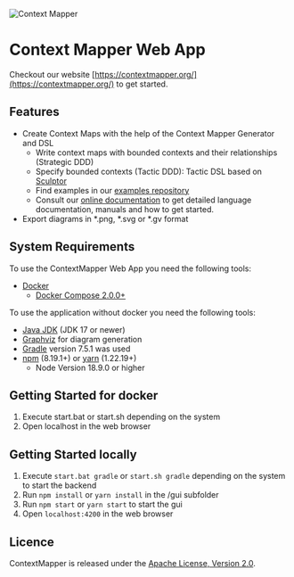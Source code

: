 ![Context Mapper](https://raw.githubusercontent.com/wiki/ContextMapper/context-mapper-dsl/logo/cm-logo-github-small.png)
# Context Mapper Web App

Checkout our website [https://contextmapper.org/](https://contextmapper.org/) to get started.

## Features
* Create Context Maps with the help of the Context Mapper Generator and DSL
  * Write context maps with bounded contexts and their relationships (Strategic DDD)
  * Specify bounded contexts (Tactic DDD): Tactic DSL based on [Sculptor](https://github.com/sculptor/sculptor)
  * Find examples in our [examples repository](https://github.com/ContextMapper/context-mapper-examples)
  * Consult our [online documentation](https://contextmapper.org/docs/) to get detailed language documentation, manuals and how to get started.
* Export diagrams in *.png, *.svg or *.gv format

## System Requirements
To use the ContextMapper Web App you need the following tools:
* [Docker](https://www.docker.com/) 
  * [Docker Compose 2.0.0+](https://github.com/docker/compose)

To use the application without docker you need the following tools: 
* [Java JDK](https://www.oracle.com/java/technologies/downloads/#java17) (JDK 17 or newer)
* [Graphviz](https://www.graphviz.org/) for diagram generation
* [Gradle](https://gradle.org/) version 7.5.1 was used 
* [npm](https://docs.npmjs.com/downloading-and-installing-node-js-and-npm) (8.19.1+) or [yarn](https://classic.yarnpkg.com/lang/en/docs/install/) (1.22.19+)
  * Node Version 18.9.0 or higher

## Getting Started for docker
1. Execute start.bat or start.sh depending on the system
2. Open localhost in the web browser

## Getting Started locally
1. Execute ```start.bat gradle``` or ```start.sh gradle``` depending on the system to start the backend
2. Run ```npm install``` or ```yarn install``` in the /gui subfolder
3. Run ```npm start``` or ```yarn start``` to start the gui
4. Open ```localhost:4200``` in the web browser

## Licence
ContextMapper is released under the [Apache License, Version 2.0](http://www.apache.org/licenses/LICENSE-2.0).